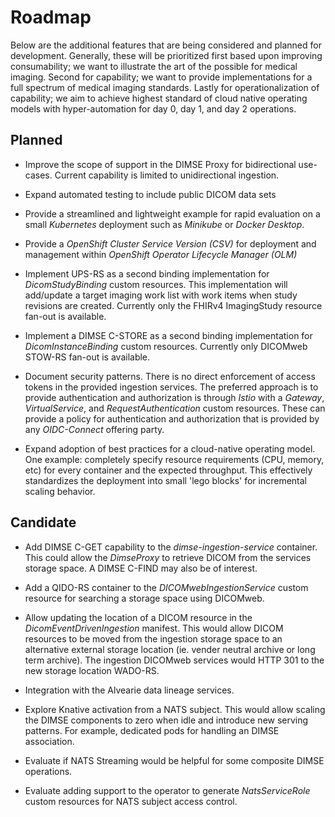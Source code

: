 # Roadmap
  Below are the additional features that are being considered and planned for development.  Generally, these will be prioritized first based upon improving consumability; we want to illustrate the art of the possible for medical imaging.  Second for capability; we want to provide implementations for a full spectrum of medical imaging standards. Lastly for operationalization of capability; we aim to achieve highest standard of cloud native operating models with hyper-automation for day 0, day 1, and day 2 operations.

## Planned

-  Improve the scope of support in the DIMSE Proxy for bidirectional use-cases.  Current capability is limited to unidirectional ingestion.


-  Expand automated testing to include public DICOM data sets


-  Provide a streamlined and lightweight example for rapid evaluation on a small *Kubernetes* deployment such as *Minikube* or *Docker Desktop*.


-  Provide a *OpenShift Cluster Service Version (CSV)* for deployment and management within *OpenShift Operator Lifecycle Manager (OLM)*


-  Implement UPS-RS as a second binding implementation for *DicomStudyBinding* custom resources. This implementation will add/update a target imaging work list with work items when study revisions are created. Currently only the FHIRv4 ImagingStudy resource fan-out is available.


-  Implement a DIMSE C-STORE as a second binding implementation for *DicomInstanceBinding* custom resources. Currently only DICOMweb STOW-RS fan-out is available.


-  Document security patterns.  There is no direct enforcement of access tokens in the provided ingestion services.  The preferred approach is to provide authentication and authorization is through *Istio* with a *Gateway*, *VirtualService*, and *RequestAuthentication* custom resources.  These can provide a policy for authentication and authorization that is provided by any *OIDC-Connect* offering party.  


-  Expand adoption of best practices for a cloud-native operating model.  One example: completely specify resource requirements (CPU, memory, etc) for every container and the expected throughput.  This effectively standardizes the deployment into small 'lego blocks' for incremental scaling behavior.


## Candidate

-  Add DIMSE C-GET capability to the *dimse-ingestion-service* container.  This could allow the *DimseProxy* to retrieve DICOM from the services storage space. A DIMSE C-FIND may also be of interest.


-  Add a QIDO-RS container to the *DICOMwebIngestionService* custom resource for searching a storage space using DICOMweb.


-  Allow updating the location of a DICOM resource in the *DicomEventDrivenIngestion* manifest.  This would allow DICOM resources to be moved from the ingestion storage space to an alternative external storage location (ie. vender neutral archive or long term archive).  The ingestion DICOMweb services would HTTP 301 to the new storage location WADO-RS. 


-  Integration with the Alvearie data lineage services.


-  Explore Knative activation from a NATS subject.  This would allow scaling the DIMSE components to zero when idle and introduce new serving patterns.  For example, dedicated pods for handling an DIMSE association.


-  Evaluate if NATS Streaming would be helpful for some composite DIMSE operations.

-  Evaluate adding support to the operator to generate *NatsServiceRole* custom resources for NATS subject access control.